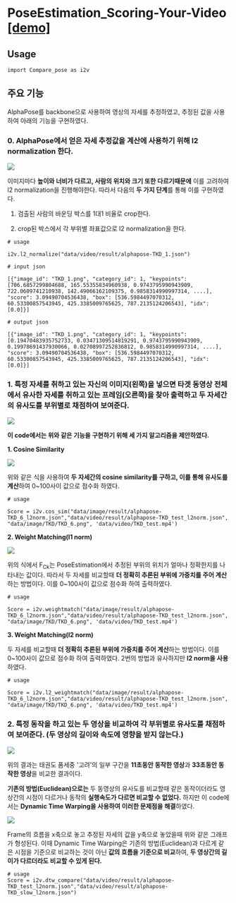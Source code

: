# PoseEstimation_Scoring-Your-Video <a href="https://github.com/HwangToeMat/PoseEstimation_Scoring-Your-Video/blob/master/Compare_pose.ipynb">[demo]</a>

## Usage

```
import Compare_pose as i2v
```

## 주요 기능

AlphaPose를 backbone으로 사용하여 영상의 자세를 추정하였고, 추정된 값을 사용하여 아래의 기능을 구현하였다.

### 0. AlphaPose에서 얻은 자세 추정값을 계산에 사용하기 위해 l2 normalization 한다.

<img src="https://github.com/HwangToeMat/PoseEstimation_Scoring-Your-Video/blob/master/img/img_0.jpg?raw=true" style="max-width:100%;margin-left: auto; margin-right: auto; display: block;">

이미지마다 **높이와 너비가 다르고, 사람의 위치와 크기 또한 다르기때문에** 이를 고려하여 l2 normalization을 진행해야한다. 따라서 다음의 **두 가지 단계**를 통해 이를 구현하였다.

1. 검출된 사람의 바운딩 박스를 1대1 비율로 crop한다.

2. crop된 박스에서 각 부위별 좌표값으로 l2 normalization을 한다.

```
# usage

i2v.l2_normalize("data/video/result/alphapose-TKD_1.json")

# input json

[{"image_id": "TKD_1.png", "category_id": 1, "keypoints": [706.6857299804688, 165.55355834960938, 0.9743795990943909, 722.0609741210938, 142.49066162109375, 0.9858314990997314, ....], "score": 3.09490704536438, "box": [536.5984497070312, 60.53300857543945, 425.3385009765625, 787.2135124206543], "idx": [0.0]}]

# output json

[{"image_id": "TKD_1.png", "category_id": 1, "keypoints": [0.19470483935752733, 0.03471309514819291, 0.9743795990943909, 0.19978691437930066, 0.02708997252836812, 0.9858314990997314, ....], "score": 3.09490704536438, "box": [536.5984497070312, 60.53300857543945, 425.3385009765625, 787.2135124206543], "idx": [0.0]}]
```

### 1. 특정 자세를 취하고 있는 자신의 이미지(왼쪽)을 넣으면 타겟 동영상 전체에서 유사한 자세를 취하고 있는 프레임(오른쪽)을 찾아 출력하고 두 자세간의 유사도를 부위별로 채점하여 보여준다. 

<img src="https://github.com/HwangToeMat/PoseEstimation_Scoring-Your-Video/blob/master/result_1.png?raw=true" style="max-width:100%;margin-left: auto; margin-right: auto; display: block;">

**이 code에서는 위와 같은 기능을 구현하기 위해 세 가지 알고리즘을 제안하였다.**

**1. Cosine Similarity**

<img src="https://github.com/HwangToeMat/PoseEstimation_Scoring-Your-Video/blob/master/img/cos.png?raw=true" style="max-width:100%;margin-left: auto; margin-right: auto; display: block;">

위와 같은 식을 사용하여 **두 자세간의 cosine similarity를 구하고, 이를 통해 유사도를 계산**하여 0~100사이 값으로 점수화 하였다.

```
# usage

Score = i2v.cos_sim("data/image/result/alphapose-TKD_6_l2norm.json","data/video/result/alphapose-TKD_test_l2norm.json", "data/image/TKD/TKD_6.png", 'data/video/TKD_test.mp4')
```

**2. Weight Matching(l1 norm)**

<img src="https://github.com/HwangToeMat/PoseEstimation_Scoring-Your-Video/blob/master/img/wm.png?raw=true" style="max-width:100%;margin-left: auto; margin-right: auto; display: block;">

위의 식에서 F<sub>Ck</sub>는 PoseEstimation에서 추정된 부위의 위치가 얼마나 정확한지를 나타내는 값이다. 따라서 두 자세를 비교할때 **더 정확히 추론된 부위에 가중치를 주어 계산**하는 방법이다. 이를 0~100사이 값으로 점수화 하여 출력하였다.

```
# usage

Score = i2v.weightmatch("data/image/result/alphapose-TKD_6_l2norm.json","data/video/result/alphapose-TKD_test_l2norm.json", "data/image/TKD/TKD_6.png", 'data/video/TKD_test.mp4')
```

**3. Weight Matching(l2 norm)**

두 자세를 비교할때 **더 정확히 추론된 부위에 가중치를 주어 계산**하는 방법이다. 이를 0~100사이 값으로 점수화 하여 출력하였다. 2번의 방법과 유사하지만 **l2 norm을 사용**하였다.

```
# usage

Score = i2v.l2_weightmatch("data/image/result/alphapose-TKD_6_l2norm.json","data/video/result/alphapose-TKD_test_l2norm.json", "data/image/TKD/TKD_6.png", 'data/video/TKD_test.mp4')
```

### 2. 특정 동작을 하고 있는 두 영상을 비교하여 각 부위별로 유사도를 채점하여 보여준다. (두 영상의 길이와 속도에 영향을 받지 않는다.)

<img src="https://github.com/HwangToeMat/PoseEstimation_Scoring-Your-Video/blob/master/result_3.png?raw=true" style="max-width:100%;margin-left: auto; margin-right: auto; display: block;">

위의 결과는 태권도 품세중 '고려'의 일부 구간을 **11초동안 동작한 영상**과 **33초동안 동작한 영상**을 비교한 결과이다.

**기존의 방법(Euclidean)으로는** 두 동영상의 유사도를 비교할때 같은 동작이더라도 영상간의 시점이 다르거나 동작의 **실행속도가 다르면 비교할 수 없었다.** 하지만 이 code에서는 **Dynamic Time Warping을 사용하여 이러한 문제점을 해결**하였다. 

<img src="https://github.com/HwangToeMat/PoseEstimation_Scoring-Your-Video/blob/master/img/DTW.jpg?raw=true" style="max-width:100%;margin-left: auto; margin-right: auto; display: block;">

Frame의 흐름을 x축으로 놓고 추정된 자세의 값을 y축으로 놓았을때 위와 같은 그래프가 형성된다. 이때 Dynamic Time Warping은 기존의 방법(Euclidean)과 다르게 같은 시점을 기준으로 비교하는 것이 아닌 **값의 흐름을 기준으로 비교**하여, **두 영상간의 길이가 다르더라도 비교할 수 있게 된다.**

```
# usage
Score = i2v.dtw_compare("data/video/result/alphapose-TKD_test_l2norm.json","data/video/result/alphapose-TKD_slow_l2norm.json")
```


